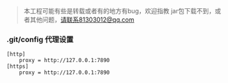 > 本工程可能有些是转载或者有的地方有bug，欢迎指教
> jar包下载不到，或者其他问题，请联系81303012@qq.com

### .git/config 代理设置

```
[http]
    proxy = http://127.0.0.1:7890
[https]
    proxy = http://127.0.0.1:7890
```
